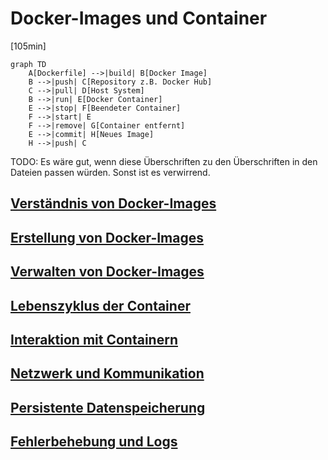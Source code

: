# Docker-Images und Container

[105min]

```mermaid
graph TD
    A[Dockerfile] -->|build| B[Docker Image]
    B -->|push| C[Repository z.B. Docker Hub]
    C -->|pull| D[Host System]
    B -->|run| E[Docker Container]
    E -->|stop| F[Beendeter Container]
    F -->|start| E
    F -->|remove| G[Container entfernt]
    E -->|commit| H[Neues Image]
    H -->|push| C
```
TODO: Es wäre gut, wenn diese Überschriften zu den Überschriften in den Dateien passen würden. Sonst ist es verwirrend.

## [Verständnis von Docker-Images](docker_images_verstehen.md)

## [Erstellung von Docker-Images](docker_images_erstellen.md)

## [Verwalten von Docker-Images](docker_images_verwalten.md)

## [Lebenszyklus der Container](docker_container_lebenszyklus.md)

## [Interaktion mit Containern](docker_container_interaktion.md)

## [Netzwerk und Kommunikation](docker_container_netzwerk.md)

## [Persistente Datenspeicherung](docker_container_daten.md)

## [Fehlerbehebung und Logs](docker_container_logs.md)


